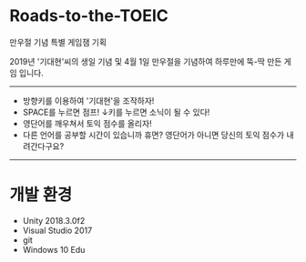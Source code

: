 # Roads-to-the-TOEIC
만우절 기념 특별 게임잼 기획

2019년 '기대현'씨의 생일 기념 및 4월 1일 만우절을 기념하여 하루만에 뚝-딱 만든 게임 입니다.

- - -

* 방향키를 이용하여 '기대현'을 조작하자!
* SPACE를 누르면 점프! ↓키를 누르면 소닉이 될 수 있다!
* 영단어를 깨우쳐서 토익 점수를 올리자!
* 다른 언어를 공부할 시간이 있습니까 휴면? 영단어가 아니면 당신의 토익 점수가 내려간다구요?

- - -

개발 환경
=============
* Unity 2018.3.0f2
* Visual Studio 2017
* git
* Windows 10 Edu
